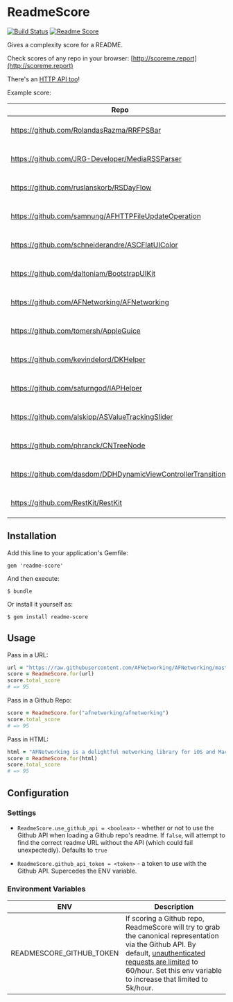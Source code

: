 # ReadmeScore

[![Build Status](https://travis-ci.org/clayallsopp/readme-score.svg)](https://travis-ci.org/clayallsopp/readme-score)
[![Readme Score](http://readme-score-api.herokuapp.com/score.svg?url=clayallsopp/readme-score&bust=1)](http://clayallsopp.github.io/readme-score?url=clayallsopp/readme-score)

Gives a complexity score for a README.

Check scores of any repo in your browser: [http://scoreme.report](http://scoreme.report)

There's an [HTTP API too](http://github.com/clayallsopp/readme-score-api)!


Example score:

| Repo                                                          | Score |
|---------------------------------------------------------------|-------|
| https://github.com/RolandasRazma/RRFPSBar                     | [![Readme Score](http://readme-score-api.herokuapp.com/score.svg?url=RolandasRazma/RRFPSBar)](http://clayallsopp.github.io/readme-score?url=RolandasRazma/RRFPSBar)    |
| https://github.com/JRG-Developer/MediaRSSParser               | [![Readme Score](http://readme-score-api.herokuapp.com/score.svg?url=JRG-Developer/MediaRSSParser)](http://clayallsopp.github.io/readme-score?url=JRG-Developer/MediaRSSParser)    |
| https://github.com/ruslanskorb/RSDayFlow                      | [![Readme Score](http://readme-score-api.herokuapp.com/score.svg?url=ruslanskorb/RSDayFlow)](http://clayallsopp.github.io/readme-score?url=ruslanskorb/RSDayFlow)    |
| https://github.com/samnung/AFHTTPFileUpdateOperation          | [![Readme Score](http://readme-score-api.herokuapp.com/score.svg?url=samnung/AFHTTPFileUpdateOperation)](http://clayallsopp.github.io/readme-score?url=samnung/AFHTTPFileUpdateOperation)    |
| https://github.com/schneiderandre/ASCFlatUIColor              | [![Readme Score](http://readme-score-api.herokuapp.com/score.svg?url=schneiderandre/ASCFlatUIColor)](http://clayallsopp.github.io/readme-score?url=schneiderandre/ASCFlatUIColor)    |
| https://github.com/daltoniam/BootstrapUIKit                   | [![Readme Score](http://readme-score-api.herokuapp.com/score.svg?url=daltoniam/BootstrapUIKit)](http://clayallsopp.github.io/readme-score?url=daltoniam/BootstrapUIKit)    |
| https://github.com/AFNetworking/AFNetworking                  | [![Readme Score](http://readme-score-api.herokuapp.com/score.svg?url=AFNetworking/AFNetworking)](http://clayallsopp.github.io/readme-score?url=AFNetworking/AFNetworking)    |
| https://github.com/tomersh/AppleGuice                         | [![Readme Score](http://readme-score-api.herokuapp.com/score.svg?url=tomersh/AppleGuice)](http://clayallsopp.github.io/readme-score?url=tomersh/AppleGuice)    |
| https://github.com/kevindelord/DKHelper                       | [![Readme Score](http://readme-score-api.herokuapp.com/score.svg?url=kevindelord/DKHelper)](http://clayallsopp.github.io/readme-score?url=kevindelord/DKHelper)    |
| https://github.com/saturngod/IAPHelper                        | [![Readme Score](http://readme-score-api.herokuapp.com/score.svg?url=saturngod/IAPHelper)](http://clayallsopp.github.io/readme-score?url=saturngod/IAPHelper)    |
| https://github.com/alskipp/ASValueTrackingSlider              | [![Readme Score](http://readme-score-api.herokuapp.com/score.svg?url=alskipp/ASValueTrackingSlider)](http://clayallsopp.github.io/readme-score?url=alskipp/ASValueTrackingSlider)    |
| https://github.com/phranck/CNTreeNode                         | [![Readme Score](http://readme-score-api.herokuapp.com/score.svg?url=phranck/CNTreeNode)](http://clayallsopp.github.io/readme-score?url=phranck/CNTreeNode)    |
| https://github.com/dasdom/DDHDynamicViewControllerTransitions | [![Readme Score](http://readme-score-api.herokuapp.com/score.svg?url=dasdom/DDHDynamicViewControllerTransitions)](http://clayallsopp.github.io/readme-score?url=dasdom/DDHDynamicViewControllerTransitions)    |
| https://github.com/RestKit/RestKit                            | [![Readme Score](http://readme-score-api.herokuapp.com/score.svg?url=RestKit/RestKit)](http://clayallsopp.github.io/readme-score?url=RestKit/RestKit)   |


## Installation

Add this line to your application's Gemfile:

    gem 'readme-score'

And then execute:

    $ bundle

Or install it yourself as:

    $ gem install readme-score

## Usage

Pass in a URL:

```ruby
url = "https://raw.githubusercontent.com/AFNetworking/AFNetworking/master/README.md"
score = ReadmeScore.for(url)
score.total_score
# => 95
```

Pass in a Github Repo:

```ruby
score = ReadmeScore.for("afnetworking/afnetworking")
score.total_score
# => 95
```

Pass in HTML:

```ruby
html = "AFNetworking is a delightful networking library for iOS and Mac OS X...."
score = ReadmeScore.for(html)
score.total_score
# => 95
```

## Configuration

### Settings

- `ReadmeScore.use_github_api = <boolean>` - whether or not to use the Github API when loading a Github repo's readme. If `false`, will attempt to find the correct readme URL without the API (which could fail unexpectedly). Defaults to `true`

- `ReadmeScore.github_api_token = <token>` - a token to use with the Github API. Supercedes the ENV variable.

### Environment Variables

| ENV                                                          | Description |
|---------------------------------------------------------------|-------|
| READMESCORE_GITHUB_TOKEN                     | If scoring a Github repo, ReadmeScore will try to grab the canonical representation via the Github API. By default, [unauthenticated requests are limited](https://developer.github.com/v3/#rate-limiting) to 60/hour. Set this env variable to increase that limited to 5k/hour.    |

